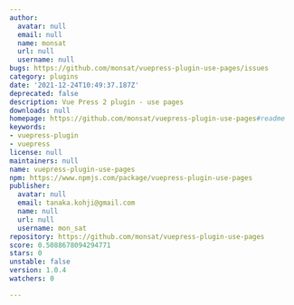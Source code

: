 ```yaml
---
author:
  avatar: null
  email: null
  name: monsat
  url: null
  username: null
bugs: https://github.com/monsat/vuepress-plugin-use-pages/issues
category: plugins
date: '2021-12-24T10:49:37.187Z'
deprecated: false
description: Vue Press 2 plugin - use pages
downloads: null
homepage: https://github.com/monsat/vuepress-plugin-use-pages#readme
keywords:
- vuepress-plugin
- vuepress
license: null
maintainers: null
name: vuepress-plugin-use-pages
npm: https://www.npmjs.com/package/vuepress-plugin-use-pages
publisher:
  avatar: null
  email: tanaka.kohji@gmail.com
  name: null
  url: null
  username: mon_sat
repository: https://github.com/monsat/vuepress-plugin-use-pages
score: 0.5088678094294771
stars: 0
unstable: false
version: 1.0.4
watchers: 0

---
```


